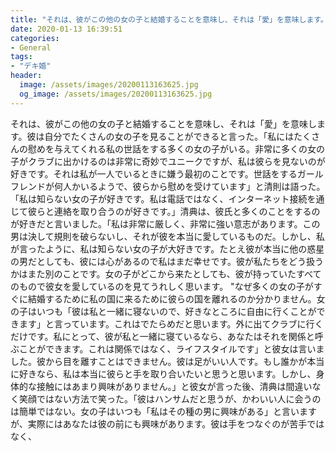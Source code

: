 ```yaml
---
title: "それは、彼がこの他の女の子と結婚することを意味し、それは「愛」を意味します。"
date: 2020-01-13 16:39:51
categories:
- General
tags:
- "デキ婚"
header:
  image: /assets/images/20200113163625.jpg
  og_image: /assets/images/20200113163625.jpg
---
```


それは、彼がこの他の女の子と結婚することを意味し、それは「愛」を意味します。彼は自分でたくさんの女の子を見ることができると言った。「私にはたくさんの慰めを与えてくれる私の世話をする多くの女の子がいる。非常に多くの女の子がクラブに出かけるのは非常に奇妙でユニークですが、私は彼らを見ないのが好きです。それは私が一人でいるときに嫌う最初のことです。世話をするガールフレンドが何人かいるようで、彼らから慰めを受けています」と清則は語った。「私は知らない女の子が好きです。私は電話ではなく、インターネット接続を通じて彼らと連絡を取り合うのが好きです。」清典は、彼氏と多くのことをするのが好きだと言いました。「私は非常に厳しく、非常に強い意志があります。この男は決して規則を破らないし、それが彼を本当に愛しているものだ。しかし、私が言ったように、私は知らない女の子が大好きです。たとえ彼が本当に他の惑星の男だとしても、彼には心があるので私はまだ幸せです。彼が私たちをどう扱うかはまた別のことです。女の子がどこから来たとしても、彼が持っていたすべてのもので彼女を愛しているのを見てうれしく思います。 &quot;なぜ多くの女の子がすぐに結婚するために私の国に来るために彼らの国を離れるのか分かりません。女の子はいつも「彼は私と一緒に寝ないので、好きなところに自由に行くことができます」と言っています。これはでたらめだと思います。外に出てクラブに行くだけです。私にとって、彼が私と一緒に寝ているなら、あなたはそれを関係と呼ぶことができます。これは関係ではなく、ライフスタイルです」と彼女は言いました。彼から目を離すことはできません。彼は足がいい人です。もし誰かが本当に好きなら、私は本当に彼らと手を取り合いたいと思うと思います。しかし、身体的な接触にはあまり興味がありません。」と彼女が言った後、清典は間違いなく笑顔ではない方法で笑った。「彼はハンサムだと思うが、かわいい人に会うのは簡単ではない。女の子はいつも「私はその種の男に興味がある」と言いますが、実際にはあなたは彼の前にも興味があります。彼は手をつなぐのが苦手ではなく、
